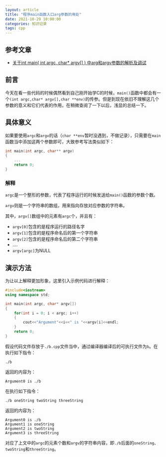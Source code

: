 ```yaml
---
layout: article
title: "程序main函数入口arg参数的用处"
date: 2021-10-29 10:00:00
categories: 知识记录
tags: cpp
---
```


## 参考文章

* [关于int main( int argc, char* argv[] ) 中arg和argv参数的解析及调试](https://blog.csdn.net/LYJ_viviani/article/details/51873961)

## 前言

今天在看一些代码的时候偶然看到自己刚开始学C的时候，`main()`函数中都会有一个`(int argc,char* argv[],char **env)`的传参。但是到现在依旧不理解这几个参数的意义和它们代表的作用，在稍微查阅了一下以后，浅显的总结一下。

## 具体意义

如果要使用`argc`和`argv`的话（`char **env`暂时没遇到，不做记录），只需要在`main`函数当中添加这两个参数即可，大致参考写法类似如下：

```c++
int main(int argc, char** argv)
{
    ...
    return 0;
}
```

### 解释

`argc`是一个整形的参数，代表了程序运行的时候发送给`main()`函数的参数个数。

`argv`则是一个字符串的数组，用来指向存放对应参数的字符串。

其中，`argv[]`数组中的元素有`argc`个，并且有：

* `argv[0]`包含的是程序运行的路径名字
* `argv[1]`包含的是程序命名后的第一个字符串
* `argv[2]`包含的是程序命名后的第二个字符串
* ....
* `argv[argc]`为NULL

## 演示方法

为让以上解释更加形象，这里引入示例代码进行解释：

```cpp
#include<iostream>
using namespace std;

int main(int argc, char* argv[])
{
    for(int i = 0; i < argc; i++)
    {
        cout<<"Argument"<<i<<" is "<<argv[i]<<endl;
    }
    return 0;
}
```

假设代码文件存放于`./b.cpp`文件当中，通过编译器编译后的可执行文件为`b`。在执行如下指令：

```shell
./b
```

返回的内容为：

```shell
Argument0 is ./b
```

在执行如下指令：

```shell
./b oneString twoString threeString
```

返回的内容为：

```shell
Argument0 is ./b
Argument1 is oneString
Argument2 is twoString
Argument3 is threeString
```

对应了上文中的`argc`的元素个数和`argv`的字符串内容，即`./b`后面的`oneString`、`twoString`和`threeString`。
